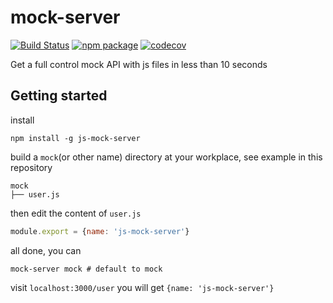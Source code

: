 # mock-server

[![Build Status](https://travis-ci.org/Skandar-Ln/mock-server.svg?branch=master)](https://travis-ci.org/Skandar-Ln/mock-server)
[![npm package](https://img.shields.io/npm/v/js-mock-server.svg)](https://www.npmjs.org/package/js-mock-server)
[![codecov](https://codecov.io/gh/Skandar-Ln/mock-server/branch/master/graph/badge.svg)](https://codecov.io/gh/Skandar-Ln/mock-server)

Get a full control mock API with js files in less than 10 seconds

## Getting started

install

```
npm install -g js-mock-server
```

build a `mock`(or other name) directory at your workplace, see example in this repository

```
mock
├── user.js
```

then edit the content of `user.js`

``` js
module.export = {name: 'js-mock-server'}
```

all done, you can

```
mock-server mock # default to mock
```
visit `localhost:3000/user` you will get `{name: 'js-mock-server'}`
